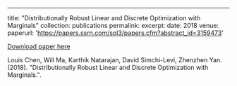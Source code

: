---
title: "Distributionally Robust Linear and Discrete Optimization with Marginals"
collection: publications
permalink:
excerpt:
date: 2018
venue: 
paperurl: 'https://papers.ssrn.com/sol3/papers.cfm?abstract_id=3159473'

[Download paper here](https://papers.ssrn.com/sol3/papers.cfm?abstract_id=3159473)

Louis Chen, Will Ma, Karthik Natarajan, David Simchi-Levi, Zhenzhen Yan. (2018). "Distributionally Robust Linear and Discrete Optimization with Marginals.".

